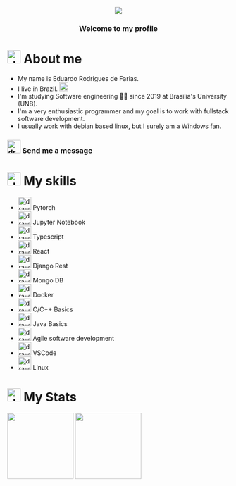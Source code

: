 <p align="center">
  <img src="https://res.cloudinary.com/practicaldev/image/fetch/s--zNqcSN_E--/c_imagga_scale,f_auto,fl_progressive,h_900,q_66,w_1600/https://dev-to-uploads.s3.amazonaws.com/i/2ciu6mo6r9x9zyverc10.gif" />
</p>

<h3 align='center'>
  Welcome to my profile
 </h3>
 
# <img src="https://image.flaticon.com/icons/png/512/236/236832.png" alt="drawing" width="30"/> About me
- My name is Eduardo Rodrigues de Farias.
- I live in Brazil. <img src="https://upload.wikimedia.org/wikipedia/commons/thumb/0/05/Flag_of_Brazil.svg/1280px-Flag_of_Brazil.svg.png" alt="drawing" width="20"/>
- I'm studying Software engineering 👨‍💻 since 2019 at Brasilia's University (UNB).
- I'm a very enthusiastic programmer and my goal is to work with fullstack software development.
- I usually work with debian based linux, but I surely am a Windows fan.


### [<img src="https://img-premium.flaticon.com/png/512/2374/premium/2374449.png?token=exp=1629943266~hmac=a742034451323186e0b9814ef7e68da1" alt="drawing" width="30"/>](mailto:eduardo.rfarias@outlook.com) Send me a message

# <img src="https://lh3.googleusercontent.com/pKblG15SKq6GodjvklrQ-vdKjghtvdD-gLKNT1sSb8PYOUF8oFyMGkYhGhmyoGJFgYI" alt="drawing" width="30"/> My skills
- <img src="https://upload.wikimedia.org/wikipedia/commons/thumb/1/10/PyTorch_logo_icon.svg/635px-PyTorch_logo_icon.svg.png" alt="drawing" width="30"/> Pytorch
- <img src="https://upload.wikimedia.org/wikipedia/commons/thumb/3/38/Jupyter_logo.svg/1200px-Jupyter_logo.svg.png" alt="drawing" width="30"/> Jupyter Notebook
- <img src="https://image.flaticon.com/icons/png/512/919/919832.png" alt="drawing" width="30"/> Typescript
- <img src="https://image.flaticon.com/icons/png/512/919/919851.png" alt="drawing" width="30"/> React
- <img src="https://icon-library.com/images/django-icon/django-icon-0.jpg" alt="drawing" width="30"/> Django Rest
- <img src="https://s3.amazonaws.com//beta-img.b2bstack.net/uploads/production/product/product_image/1571/mongoDB.jfif" alt="drawing" width="30"/> Mongo DB
- <img src="https://image.flaticon.com/icons/png/512/919/919853.png" alt="drawing" width="30"/> Docker
- <img src="https://image.flaticon.com/icons/png/512/3600/3600912.png" alt="drawing" width="30"/> C/C++ Basics
- <img src="https://fernandofranzini.files.wordpress.com/2019/04/openjdklogo.png?w=705" alt="drawing" width="30"/> Java Basics
- <img src="https://image.flaticon.com/icons/png/512/1933/1933991.png" alt="drawing" width="30"/> Agile software development
- <img src="https://image.flaticon.com/icons/png/512/906/906324.png" alt="drawing" width="30"/> VSCode
- <img src="https://w7.pngwing.com/pngs/540/630/png-transparent-ubuntu-linux-debian-computer-software-16-text-computer-logo.png" alt="drawing" width="30"/> Linux

# <img src="https://img-premium.flaticon.com/png/512/3327/premium/3327450.png?token=exp=1629945657~hmac=fe934ff65c13330d147804e271a17f1f" alt="drawing" width="30"/> My Stats

<div>
  <img height="150em" src="https://github-readme-stats.vercel.app/api?username=Eduardo-RFarias&count_private=true&show_icons=true&theme=github_dark&hide=prs" />
  <img height="150em" src="https://github-readme-stats.vercel.app/api/top-langs/?username=Eduardo-RFarias&layout=compact&theme=github_dark&hide=jupyter%20notebook" />
</div>
